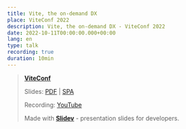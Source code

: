 ```yaml
---
title: Vite, the on-demand DX
place: ViteConf 2022
description: Vite, the on-demand DX - ViteConf 2022
date: 2022-10-11T00:00:00.000+00:00
lang: en
type: talk
recording: true
duration: 10min
---
```


> [**ViteConf**](https://viteconf.org/)
>
> Slides: [PDF](https://me.algohaven.com/talks/2022-10-11) | [SPA](https://talks.me.algohaven.com/2022/vite-on-demand-dx/)
>
> Recording: [YouTube](https://youtu.be/qXZzXvyqPpc)
>
> Made with <Slidev class="inline"/> [**Slidev**](https://github.com/slidevjs/slidev) - presentation slides for developers.

<YouTubeEmbed id="qXZzXvyqPpc" />
